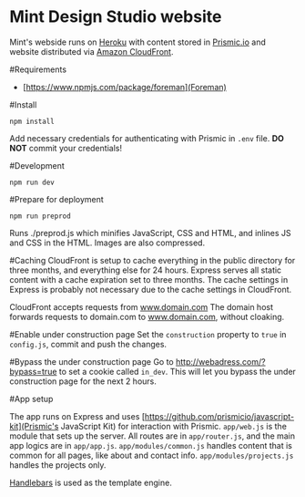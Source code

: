 Mint Design Studio website
===========

Mint's webside runs on [Heroku](http://heroku.com) with content stored in [Prismic.io](http://prismic.io) and website distributed via [Amazon CloudFront](http://aws.amazon.com/cloudfront/).

#Requirements

 * [https://www.npmjs.com/package/foreman](Foreman)

#Install
```
npm install
```
Add necessary credentials for authenticating with Prismic in ```.env``` file. **DO NOT** commit your credentials!

#Development
```
npm run dev
```

#Prepare for deployment
```
npm run preprod
```
Runs ./preprod.js which minifies JavaScript, CSS and HTML, and inlines JS and CSS in the HTML. Images are also compressed.

#Caching
CloudFront is setup to cache everything in the public directory for three months, and everything else for 24 hours. Express serves all static content with a cache expiration set to three months. The cache settings in Express is probably not necessary due to the cache settings in CloudFront.

CloudFront accepts requests from www.domain.com The domain host forwards requests to domain.com to www.domain.com, without cloaking.

#Enable under construction page
Set the ```construction``` property to ```true``` in ```config.js```, commit and push the changes.

#Bypass the under construction page
Go to http://webadress.com/?bypass=true to set a cookie called ```in_dev```. This will let you bypass the under construction page for the next 2 hours.

#App setup

The app runs on Express and uses [https://github.com/prismicio/javascript-kit](Prismic's JavaScript Kit) for interaction with Prismic.
```app/web.js``` is the module that sets up the server. All routes are in ```app/router.js```, and the main app logics are in ```app/app.js```. ```app/modules/common.js``` handles content that is common for all pages, like about and contact info. ```app/modules/projects.js``` handles the projects only.

[Handlebars](http://handlebarsjs.com) is used as the template engine.
